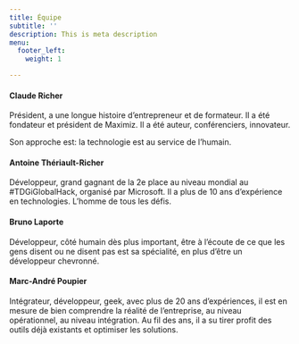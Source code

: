 ```yaml
---
title: Équipe
subtitle: ''
description: This is meta description
menu:
  footer_left:
    weight: 1

---
```

#### Claude Richer

Président, a une longue histoire d’entrepreneur et de formateur. Il a été fondateur et président de Maximiz. Il a été auteur, conférenciers, innovateur. 

Son approche est: la technologie est au service de l’humain.

#### Antoine Thériault-Richer

Développeur, grand gagnant de la 2e place au niveau mondial au #TDGiGlobalHack, organisé par Microsoft. Il a plus de 10 ans d’expérience en technologies. L’homme de tous les défis.

#### Bruno Laporte

Développeur, côté humain dès plus important, être à l’écoute de ce que les gens disent ou ne disent pas est sa spécialité, en plus d’être un développeur chevronné.

#### Marc-André Poupier

Intégrateur, développeur, geek, avec plus de 20 ans d’expériences, il est en mesure de bien comprendre la réalité de l’entreprise, au niveau opérationnel, au niveau intégration. Au fil des ans, il a su tirer profit des outils déjà existants et optimiser les solutions.